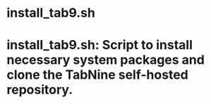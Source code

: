 # install_tab9.sh
# install_tab9.sh: Script to install necessary system packages and clone the TabNine self-hosted repository.
